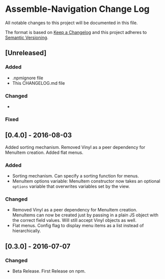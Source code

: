 # Assemble-Navigation Change Log
All notable changes to this project will be documented in this file.

The format is based on [Keep a Changelog](http://keepachangelog.com/)
and this project adheres to [Semantic Versioning](http://semver.org/).

## [Unreleased]
### Added
- .npmignore file
- This CHANGELOG.md file

### Changed
- 
### Fixed

## [0.4.0] - 2016-08-03
Added sorting mechanism. Removed Vinyl as a peer dependency for MenuItem creation. Added flat menus.
### Added
- Sorting mechanism. Can specify a sorting function for menus.
- MenuItem options variable: MenuItem constructor now takes an optional `options` variable that overwrites variables set by the view.

### Changed
- Removed Vinyl as a peer dependency for MenuItem creation. MenuItems can now be created just by passing in a plain JS object with the correct field values. Will still accept Vinyl objects as well.
- Flat menus. Config flag to display menu items as a list instead of hierarchically.

## [0.3.0] - 2016-07-07
### Changed
- Beta Release. First Release on npm.
